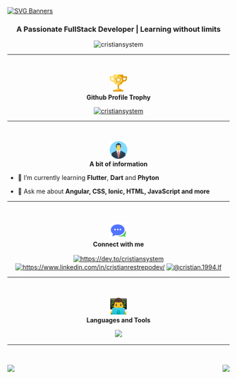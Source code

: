 [![SVG Banners](https://svg-banners.vercel.app/api?type=typeWriter&text1=Hi,%20👋%20I'm%20Cristian%20Restrepo%20👨‍💻&width=800&height=300)](https://github.com/Akshay090/svg-banners)

<h3 align="center">A Passionate FullStack Developer | Learning without limits</h3>
<p align="center"> <img src="https://komarev.com/ghpvc/?username=cristiansystem&label=Profile%20views&color=0e75b6&style=flat" alt="cristiansystem"/>

<!-- section -->
<hr/><br>
<p align="center">
    <img src="./assets/img/trophy.svg" alt="Trophy" width="40" height="40">
    <br>
    <strong>Github Profile Trophy</strong>
</p>
<p align="center"><a href="https://github.com/ryo-ma/github-profile-trophy"><img src="https://github-profile-trophy.vercel.app/?username=cristiansystem&theme=darkhub&margin-w=5&no-frame=true" alt="cristiansystem"/></a></p></p>

<!-- section -->
<hr/><br>
<p align="center">
    <img src="./assets/img/userprofile.svg" alt="Trophy" width="40" height="40">
    <br>
    <strong>A bit of information</strong>
</p>

- 🌱 I’m currently learning **Flutter**, **Dart** and **Phyton**

- 💬 Ask me about **Angular, CSS, Ionic, HTML, JavaScript and more**

<!-- section -->
<hr/><br>
<p align="center">
    <img src="./assets/img/contactme.svg" alt="Trophy" width="40" height="40">
    <br>
    <strong>Connect with me</strong>
</p>
<p align="center">
    <a href="https://dev.to/cristiansystem" target="blank"><img align="center" src="https://raw.githubusercontent.com/rahuldkjain/github-profile-readme-generator/master/src/images/icons/Social/devto.svg" alt="https://dev.to/cristiansystem" height="30" width="40" /></a>
    <a href="https://www.linkedin.com/in/cristianrestrepodev/" target="blank"><img align="center" src="https://raw.githubusercontent.com/rahuldkjain/github-profile-readme-generator/master/src/images/icons/Social/linked-in-alt.svg" alt="https://www.linkedin.com/in/cristianrestrepodev/" height="30" width="40" /></a>
    <a href="https://medium.com/@cristian.1994.lf" target="blank"><img align="center" src="https://raw.githubusercontent.com/rahuldkjain/github-profile-readme-generator/master/src/images/icons/Social/medium.svg" alt="@cristian.1994.lf" height="30" width="40" /></a>
</p>

<!-- section -->
<hr/><br>
<p align="center">
    <img src="./assets/img/programmer.svg" alt="Trophy" width="40" height="40">
    <br>
    <strong>Languages and Tools</strong>
</p>
<!-- Missing: cypress,d3js,ionic,oracle-->
<p align="center">
  <a href="https://skillicons.dev">
    <img src="https://skillicons.dev/icons?i=angular,bash,bootstrap,css,docker,express,figma,firebase,git,html,java,javascript,kubernetes,linux,mongodb,mysql,nodejs,postgresql,postman,react,spring,tailwind,ts,eclipse,fastapi,flutter,github,gcp,gitlab,idea,md,sass,sqlite,svg,vscode&perline=7&theme=dark" />
  </a>
</p>

<!-- section -->
<hr/><br>
<p align="center">
    <a>
        <img height=200 align="left" src="https://github-readme-stats.vercel.app/api?username=cristiansystem&show_icons=true&theme=radical&show=reviews,prs_merged,prs_merged_percentage" />
    </a>
    <a>
        <img height=200 align="right" src="https://github-readme-stats.vercel.app/api/top-langs/?username=cristiansystem&theme=radical&layout=normal" />
    </a>
</p>
